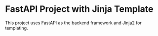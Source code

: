 # FastAPI Project with Jinja Template
This project uses FastAPI as the backend framework and Jinja2 for templating.